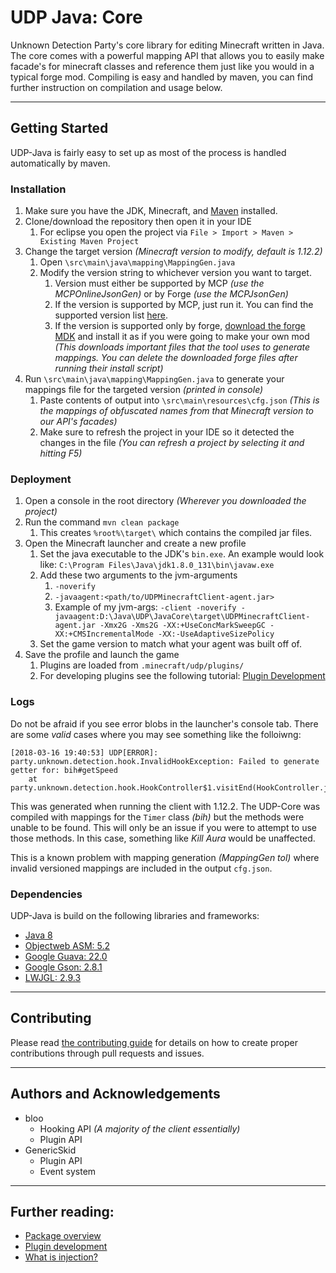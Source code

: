 # UDP Java: Core

Unknown Detection Party's core library for editing Minecraft written in Java. The core comes with a powerful mapping API that allows you to easily make facade's for minecraft classes and reference them just like you would in a typical forge mod. Compiling is easy and handled by maven, you can find further instruction on compilation and usage below.

***

## Getting Started

UDP-Java is fairly easy to set up as most of the process is handled automatically by maven.

### Installation

1. Make sure you have the JDK, Minecraft, and [Maven](https://maven.apache.org/install.html) installed.
2. Clone/download the repository then open it in your IDE
    1. For eclipse you open the project via `File > Import > Maven > Existing Maven Project`
3. Change the target version *(Minecraft version to modify, default is 1.12.2)*
    1. Open `\src\main\java\mapping\MappingGen.java`
    2. Modify the version string to whichever version you want to target.
        1. Version must either be supported by MCP *(use the MCPOnlineJsonGen)* or by Forge *(use the MCPJsonGen)*
        2. If the version is supported by MCP, just run it. You can find the supported version list [here](http://export.mcpbot.bspk.rs/versions.json).
        3. If the version is supported only by forge, [download the forge MDK](https://files.minecraftforge.net/) and install it as if you were going to make your own mod *(This downloads important files that the tool uses to generate mappings. You can delete the downloaded forge files after running their install script)*
4. Run `\src\main\java\mapping\MappingGen.java` to generate your mappings file for the targeted version *(printed in console)*
    1. Paste contents of output into `\src\main\resources\cfg.json` *(This is the mappings of obfuscated names from that Minecraft version to our API's facades)*
    2. Make sure to refresh the project in your IDE so it detected the changes in the file *(You can refresh a project by selecting it and hitting F5)*


### Deployment

1. Open a console in the root directory *(Wherever you downloaded the project)*
2. Run the command `mvn clean package`
    1. This creates `%root%\target\` which contains the compiled jar files.
3. Open the Minecraft launcher and create a new profile
    1. Set the java executable to the JDK's `bin.exe`. An example would look like: `C:\Program Files\Java\jdk1.8.0_131\bin\javaw.exe`
	2. Add these two arguments to the jvm-arguments
		1. `-noverify`
		2. `-javaagent:<path/to/UDPMinecraftClient-agent.jar>`
	    3. Example of my jvm-args: `-client -noverify -javaagent:D:\Java\UDP\JavaCore\target\UDPMinecraftClient-agent.jar -Xmx2G -Xms2G -XX:+UseConcMarkSweepGC -XX:+CMSIncrementalMode -XX:-UseAdaptiveSizePolicy`
	3. Set the game version to match what your agent was built off of.
4. Save the profile and launch the game
	1. Plugins are loaded from `.minecraft/udp/plugins/` 
	2. For developing plugins see the following tutorial: [Plugin Development](docs/PluginDev.md)

### Logs

Do not be afraid if you see error blobs in the launcher's console tab. There are some *valid* cases where you may see something like the folloiwng: 
```
[2018-03-16 19:40:53] UDP[ERROR]: party.unknown.detection.hook.InvalidHookException: Failed to generate getter for: bih#getSpeed
    at party.unknown.detection.hook.HookController$1.visitEnd(HookController.java:351)
```
This was generated when running the client with 1.12.2. The UDP-Core was compiled with mappings for the `Timer` class *(bih)* but the methods were unable to be found. This will only be an issue if you were to attempt to use those methods. In this case, something like *Kill Aura* would be unaffected. 

This is a known problem with mapping generation *(MappingGen tol)* where invalid versioned mappings are included in the output `cfg.json`.

### Dependencies

UDP-Java is build on the following libraries and frameworks:

* [Java 8](http://www.oracle.com/technetwork/java/javase/downloads/jdk8-downloads-2133151.html)
* [Objectweb ASM: 5.2](http://asm.ow2.org/)
* [Google Guava: 22.0](https://github.com/google/guava)
* [Google Gson: 2.8.1](https://github.com/google/gson)
* [LWJGL: 2.9.3](https://www.lwjgl.org/)

***

## Contributing

Please read [the contributing guide](CONTRIBUTING.md) for details on how to create proper contributions through pull requests and issues.

***

## Authors and Acknowledgements

* bloo
    * Hooking API _(A majority of the client essentially)_
    * Plugin API
* GenericSkid
    * Plugin API
    * Event system
	
***

## Further reading:

* [Package overview](docs/Overview.md)
* [Plugin development](docs/PluginDev.md)
* [What is injection?](docs/Injection1.md)